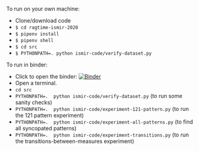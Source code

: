 To run on your own machine:
- Clone/download code
- `$ cd ragtime-ismir-2020`
- `$ pipenv install`
- `$ pipenv shell`
- `$ cd src`
- `$ PYTHONPATH=. python ismir-code/verify-dataset.py`  

To run in binder:
- Click to open the binder: [![Binder](https://mybinder.org/badge_logo.svg)](https://mybinder.org/v2/gh/pkirlin/ragtime-ismir-2020/master?urlpath=lab)
- Open a terminal.
- `cd src`
- `PYTHONPATH=.  python ismir-code/verify-dataset.py`  (to run some sanity checks)
- `PYTHONPATH=.  python ismir-code/experiment-121-pattern.py` (to run the 121 pattern experiment)
- `PYTHONPATH=.  python ismir-code/experiment-all-patterns.py` (to find all syncopated patterns)
- `PYTHONPATH=.  python ismir-code/experiment-transitions.py` (to run the transitions-between-measures experiment)
